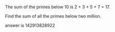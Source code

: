 The sum of the primes below 10 is 2 + 3 + 5 + 7 = 17.

Find the sum of all the primes below two million.

answer is 142913828922
